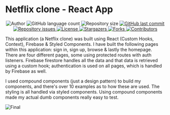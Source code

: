 # Netflix clone - React App

<p align="center">
  <img alt="Author" src="https://img.shields.io/badge/author-Leandro%20Lara-informational?style=flat-square">
	
  <img alt="GitHub language count" src="https://img.shields.io/github/languages/count/LeandroSilvaLara/interface_Netflix?color=informational">

  <img alt="Repository size" src="https://img.shields.io/github/repo-size/LeandroSilvaLara/interface_Netflix?color=informational">
  
  <a href="https://github.com/marcelo-rafael/happy/commits/master">
    <img alt="GitHub last commit" src="https://img.shields.io/github/last-commit/LeandroSilvaLara/interface_Netflix?color=informational">
  </a>

  <a href="https://github.com/marcelo-rafael/nlw-03-happy/issues">
    <img alt="Repository issues" src="https://img.shields.io/github/issues/LeandroSilvaLara/interface_Netflix?color=informational">
  </a>

  <a href="https://github.com/LeandroSilvaLara/interface_Netflix/blob/master/LICENSE.md">
    <img alt="License" src="https://img.shields.io/badge/license-MIT-informational">
  <a>
   
   <a href="https://github.com/LeandroSilvaLara/interface_Netflix/stargazers">
    <img alt="Stargazers" src="https://img.shields.io/github/stars/LeandroSilvaLara/interface_Netflix?style=flat-square?color=informational">
  </a>
  
  <a href="https://github.com/LeandroSilvaLara/interface_Netflix/stargazers">
    <img alt="Forks" src="https://img.shields.io/github/forks/LeandroSilvaLara/interface_Netflix?style=flat-square?color=informational">
  </a>
  
  <a href="https://github.com/LeandroSilvaLara/interface_Netflix/stargazers">
    <img alt="Contributors" src="https://img.shields.io/github/contributors/LeandroSilvaLara/interface_Netflix?style=flat-square&color=informational">
  </a>
</p>



This application (a Netflix clone) was built using React (Custom Hooks, Context), Firebase & Styled Components. I have built the following pages within this application: sign in, sign up, browse & lastly the homepage. There are four different pages, some using protected routes with auth listeners. Firebase firestore handles all the data and that data is retrieved using a custom hook; authentication is used on all pages, which is handled by Firebase as well.

I used compound components (just a design pattern) to build my components, and there's over 10 examples as to how these are used. The styling is all handled via styled components. Using compound components made my actual dumb components really easy to test.

![Final](https://user-images.githubusercontent.com/49800137/101988928-94cc6800-3c7b-11eb-98f7-7e015b248a57.gif)

